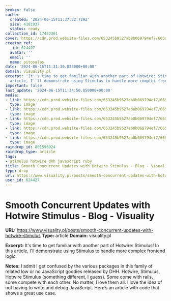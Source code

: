 ```yaml
---
broken: false
cache:
  created: '2024-06-15T11:37:32.729Z'
  size: 4181937
  status: ready
collection_id: 17452361
cover: https://cdn.prod.website-files.com/653245b9527ab8b069794ef7/665d9e952c0d840b2c87d52b_Michal.jpg
creator_ref:
  _id: 624427
  avatar: ''
  email: ''
  name: pitosalas
date: '2024-06-15T11:31:30.033000+00:00'
domain: visuality.pl
excerpt: 'It''s time to get familiar with another part of Hotwire: Stimulus! In this
  article, I''ll demonstrate using Stimulus to handle more complex frontend logic.'
important: false
last_update: '2024-06-15T11:34:50.850000+00:00'
media:
- link: https://cdn.prod.website-files.com/653245b9527ab8b069794ef7/665d9e952c0d840b2c87d52b_Michal.jpg
  type: image
- link: https://cdn.prod.website-files.com/653245b9527ab8b069794ef7/665d9d512e789557f116181f_multiple_not_working_short.gif
  type: image
- link: https://cdn.prod.website-files.com/653245b9527ab8b069794ef7/665d9db087b034051c217fe3_broadcast_before.png
  type: image
- link: https://cdn.prod.website-files.com/653245b9527ab8b069794ef7/665d9df136afc73a931063a9_new_stimulus.png
  type: image
- link: https://cdn.prod.website-files.com/653245b9527ab8b069794ef7/665d9e1c0448fe63e44a28b1_recording_multiple_working_with_clearing.gif
  type: image
raindrop_id: 801596924
raindrop_type: article
tags:
- stimulus hotwire dhh javascript ruby
title: Smooth Concurrent Updates with Hotwire Stimulus - Blog - Visuality
type: drop
url: https://www.visuality.pl/posts/smooth-concurrent-updates-with-hotwire-stimulus
user_id: 624427
---
```


# Smooth Concurrent Updates with Hotwire Stimulus - Blog - Visuality

**URL:** https://www.visuality.pl/posts/smooth-concurrent-updates-with-hotwire-stimulus
**Type:** article
**Domain:** visuality.pl

**Excerpt:** It's time to get familiar with another part of Hotwire: Stimulus! In this article, I'll demonstrate using Stimulus to handle more complex frontend logic.

**Notes:**
I admit I get confused by the various packages in this family of related low or no JavaScript goodies released by DHH. Hotwire, Stimulus, Hotwire Stimulus (something different, I guess). Some come with rails, some compete with each other. No matter, I love them all. I love the idea of not having to write and debug JavaScript. Here’s an article with code that shows a great use case. 

